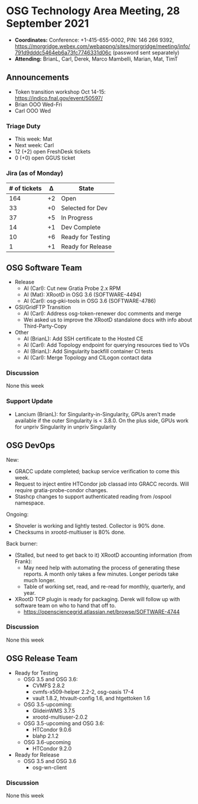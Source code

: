 # OSG Technology Area Meeting, 28 September 2021

-   **Coordinates:** Conference: +1-415-655-0002, PIN: 146 266 9392,
    <https://morgridge.webex.com/webappng/sites/morgridge/meeting/info/791d9dddc5464eb6a73fc7746331d06c> (password sent separately)
-   **Attending:** BrianL, Carl, Derek, Marco Mambelli, Marian, Mat, TimT

## Announcements

- Token transition workshop Oct 14-15: <https://indico.fnal.gov/event/50597/>
- Brian OOO Wed-Fri
- Carl OOO Wed

### Triage Duty

-   This week: Mat
-   Next week: Carl
-   12 (+2) open FreshDesk tickets
-   0 (+0) open GGUS ticket

### Jira (as of Monday)

| # of tickets | &Delta; | State             |
|--------------|---------|-------------------|
| 164          | +2      | Open              |
| 33           | +0      | Selected for Dev  |
| 37           | +5      | In Progress       |
| 14           | +1      | Dev Complete      |
| 10           | +6      | Ready for Testing |
| 1            | +1      | Ready for Release |

## OSG Software Team

-   Release
    -   AI (Carl): Cut new Gratia Probe 2.x RPM
    -   AI (Mat): XRootD in OSG 3.6 (SOFTWARE-4494)
    -   AI (Carl): osg-pki-tools in OSG 3.6 (SOFTWARE-4786)
-   GSI/GridFTP Transition
    -   AI (Carl): Address osg-token-renewer doc comments and merge
    -   Wei asked us to improve the XRootD standalone docs with info about Third-Party-Copy
-   Other
    -   AI (BrianL): Add SSH certificate to the Hosted CE
    -   AI (Carl): Add Topology endpoint for querying resources tied to VOs
    -   AI (BrianL): Add Singularity backfill container CI tests
    -   AI (Carl): Merge Topology and CILogon contact data

### Discussion

None this week

### Support Update

-   Lancium (BrianL): for Singularity-in-Singularity, GPUs aren't made available if the outer Singularity is < 3.8.0.
    On the plus side, GPUs work for unpriv Singularity in unpriv Singularity

## OSG DevOps

New:
-   GRACC update completed; backup service verification to come this week.
-   Request to inject entire HTCondor job classad into GRACC records.  Will require gratia-probe-condor changes.
-   Stashcp changes to support authenticated reading from /ospool namespace.

Ongoing:
-   Shoveler is working and lightly tested.  Collector is 90% done.
-   Checksums in xrootd-multiuser is 80% done.

Back burner:
-   (Stalled, but need to get back to it) XRootD accounting information (from Frank):
    -   May need help with automating the process of generating these reports.  A month only takes a few minutes.  Longer periods take much longer.
    -   Table of working set, read, and re-read for monthly, quarterly, and year.
-   XRootD TCP plugin is ready for packaging.  Derek will follow up with software team on who to hand that off to.
    -   https://opensciencegrid.atlassian.net/browse/SOFTWARE-4744

### Discussion

None this week

## OSG Release Team

-   Ready for Testing
    -   OSG 3.5 and OSG 3.6:
         -   CVMFS 2.8.2
         -   cvmfs-x509-helper 2.2-2, osg-oasis 17-4
         -   vault 1.8.2, htvault-config 1.6, and htgettoken 1.6
    -   OSG 3.5-upcoming:
         -   GlideinWMS 3.7.5
         -   xrootd-multiuser-2.0.2
    -   OSG 3.5-upcoming and OSG 3.6:
         -   HTCondor 9.0.6
         -   blahp 2.1.2
    -   OSG 3.6-upcoming
         -   HTCondor 9.2.0
-   Ready for Release
    -   OSG 3.5 and OSG 3.6
        -   osg-wn-client

### Discussion

None this week
